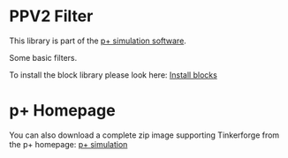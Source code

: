 # PPV2 Filter

This library is part of the [p+ simulation software](https://github.com/Mynogs/PPV2-Simulation-System).

Some basic filters.

To install the block library please look here: [Install blocks](https://github.com/Mynogs/PPV2-Simulation-System/blob/master/README.md#install-blocks)

# p+ Homepage

You can also download a complete zip image supporting Tinkerforge from the p+ homepage: [p+ simulation](https://www.pplus-simulation.de/produkte)
